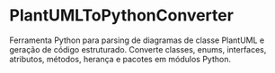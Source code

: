 # PlantUMLToPythonConverter
Ferramenta Python para parsing de diagramas de classe PlantUML e geração de código estruturado. Converte classes, enums, interfaces, atributos, métodos, herança e pacotes em módulos Python. 
